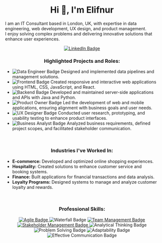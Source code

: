 <h1 align="center">Hi 👋, I'm Elifnur</h1>
<p align="left">I am an IT Consultant based in London, UK, with expertise in data engineering, web development, UX design, and product management. <br>I enjoy solving complex problems and delivering innovative solutions that enhance user experiences.</p>
<p align="center">
  <a href="https://www.linkedin.com/in/elifnurblc" target="_blank" rel="noreferrer">
    <img src="https://img.shields.io/badge/LinkedIn-Connect-blue" alt="LinkedIn Badge"/>
  </a>
</p>
<h3 align="center">Highlighted Projects and Roles:</h3>
<p align="center">
  
   - <img src="https://img.shields.io/badge/Data%20Engineer-%E2%9C%94%EF%B8%8F-orange" alt="Data Engineer Badge"/> Designed and implemented data pipelines and management solutions.
   - <img src="https://img.shields.io/badge/Frontend%20Developer-%E2%9C%94%EF%B8%8F-green" alt="Frontend Badge"/> Created responsive and interactive web applications using HTML, CSS, JavaScript, and React.
   - <img src="https://img.shields.io/badge/Backend%20Developer-%E2%9C%94%EF%B8%8F-blue" alt="Backend Badge"/> Developed and maintained server-side applications and APIs with Java and Python.
   - <img src="https://img.shields.io/badge/Product%20Owner-%E2%9C%94%EF%B8%8F-purple" alt="Product Owner Badge"/> Led the development of web and mobile applications, ensuring alignment with business goals and user needs.
   - <img src="https://img.shields.io/badge/UX%20Designer-%E2%9C%94%EF%B8%8F-pink" alt="UX Designer Badge"/> Conducted user research, prototyping, and usability testing to enhance product interfaces.
   - <img src="https://img.shields.io/badge/Business%20Analyst-%E2%9C%94%EF%B8%8F-yellow" alt="Business Analyst Badge"/> Analyzed business requirements, defined project scopes, and facilitated stakeholder communication.
</p>
<br>
<h3 align="center">Industries I've Worked In:</h3>
<p align="center">
  
  - **E-commerce:** Developed and optimized online shopping experiences.
  - **Hospitality:** Created solutions to enhance customer service and booking systems.
  - **Finance:** Built applications for financial transactions and data analysis.
  - **Loyalty Programs:** Designed systems to manage and analyze customer loyalty and rewards.
</p>
<br>
<h3 align="center">Professional Skills:</h3>
<p align="center">
  <a href="https://www.agilealliance.org/" target="_blank" rel="noreferrer"> <img src="https://img.shields.io/badge/Agile-Methodology-brightgreen" alt="Agile Badge"/> </a>
  <img src="https://img.shields.io/badge/Waterfall-Methodology-red" alt="Waterfall Badge"/>
  <a href="https://www.linkedin.com/skill/team-management/" target="_blank" rel="noreferrer"> <img src="https://img.shields.io/badge/Team%20Management-Leadership-yellow" alt="Team Management Badge"/> </a>
  <a href="https://www.linkedin.com/skill/stakeholder-management/" target="_blank" rel="noreferrer"> <img src="https://img.shields.io/badge/Stakeholder%20Management-Engagement-orange" alt="Stakeholder Management Badge"/> </a>
  <img src="https://img.shields.io/badge/Analytical%20Thinking-Data%20Analysis-blue" alt="Analytical Thinking Badge"/>
  <img src="https://img.shields.io/badge/Problem%20Solving-Creative%20Solutions-purple" alt="Problem Solving Badge"/>
  <img src="https://img.shields.io/badge/Adaptability-Flexibility-green" alt="Adaptability Badge"/>
  <img src="https://img.shields.io/badge/Effective%20Communication-Collaboration-red" alt="Effective Communication Badge"/>
</p>





